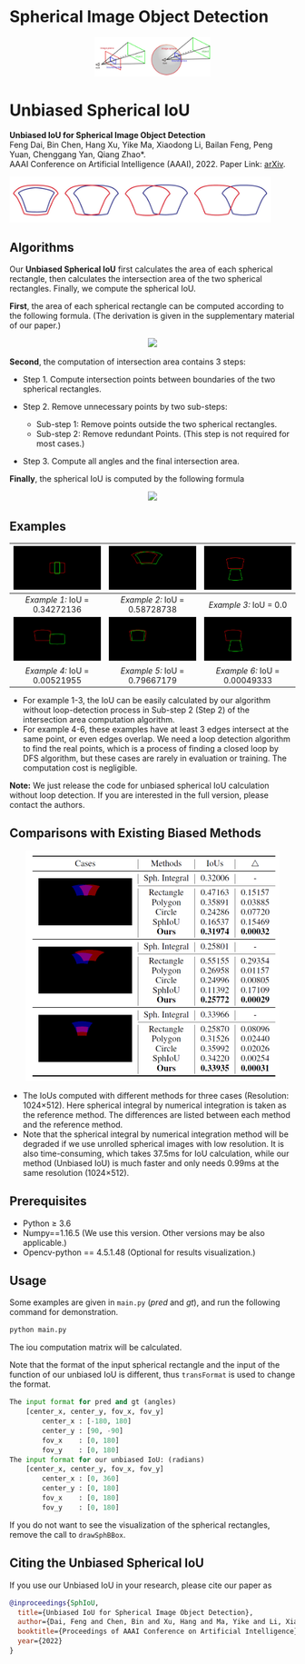 # Spherical Image Object Detection
<p align="center">
<img src="./images/representation.jpg" alt="representation" style="zoom: 20%;" />
</p>

# Unbiased Spherical IoU

**Unbiased IoU for Spherical Image Object Detection**<br>
Feng Dai, Bin Chen, Hang Xu, Yike Ma, Xiaodong Li, Bailan Feng, Peng Yuan, Chenggang Yan, Qiang Zhao*.<br>
AAAI Conference on Artificial Intelligence (AAAI), 2022. Paper Link:  [arXiv](https://arxiv.org/abs/2108.08029).

<img src="./images/intersection.jpg" alt="intersection" style="zoom: 45%;" />

## Algorithms

Our **Unbiased Spherical IoU** first calculates the area of each spherical rectangle, then calculates the intersection area of the two spherical rectangles. Finally, we compute the spherical IoU.

**First**, the area of each spherical rectangle can be computed according to the following formula. (The derivation is given in the supplementary material of our paper.)

<center>
<img src="https://render.githubusercontent.com/render/math?math=A(b_i)%20=%204\arccos(-\sin\frac{\alpha_i}{2}\sin\frac{\beta_i}{2})%20-%202\pi,%20\text{for}%20\%20i%20\in%20\{1,%202\}.">
</center>

**Second**, the computation of intersection area contains 3 steps:

- Step 1. Compute intersection points between boundaries of the two spherical rectangles.

- Step 2. Remove unnecessary points by two sub-steps:
  - Sub-step 1: Remove points outside the two spherical rectangles.
  - Sub-step 2: Remove redundant Points. (This step is not required for most cases.)

- Step 3. Compute all angles and the final intersection area.

**Finally**, the spherical IoU is computed by the following formula

<center>
<img src="https://render.githubusercontent.com/render/math?math=IoU(b_1,%20b_2)%20=%20\frac{A(b_1%20\cap%20b_2)}{A(b_1%20\cup%20b_2)}%20=%20\frac{A(b_1%20\cap%20b_2)}{A(b_1)%2BA(b_2)%20-%20A(b_1%20\cap%20b_2)}.">
</center>

## Examples

| ![example1](./images/example1.jpg) | ![example2](./images/example2.jpg) | ![example3](./images/example3.jpg) |
| :--------------------------------: | :--------------------------------: | :--------------------------------: |
|   *Example 1:*  IoU = 0.34272136   |   *Example 2:*  IoU = 0.58728738   |      *Example 3:*  IoU = 0.0       |
| ![example4](./images/example4.jpg) | ![example5](./images/example5.jpg) | ![example6](./images/example6.jpg) |
|   *Example 4:*  IoU = 0.00521955   |   *Example 5:*  IoU = 0.79667179   |   *Example 6:*  IoU = 0.00049333   |

* For example 1-3, the IoU can be easily calculated by our algorithm without loop-detection process in Sub-step 2 (Step 2) of the intersection area computation algorithm.
* For example 4-6, these examples have at least 3 edges intersect at the same point, or even edges overlap. We need a loop detection algorithm to find the real points, which is a  process of finding a closed loop by DFS algorithm, but these cases are rarely in evaluation or training. The computation cost is negligible. 

**Note:**  We just release the code for unbiased spherical IoU calculation without loop detection. If you are interested in the full version, please contact the authors. 

## Comparisons with Existing Biased Methods
<p align="center">
<img src="./images/tables.png" alt="tables" style="zoom:50%;" />
</p>

* The IoUs computed with different methods for three cases (Resolution: 1024×512). Here spherical integral by numerical integration is taken as the reference method. The differences are listed between each method and the reference method.
* Note that the spherical integral by numerical integration method will be degraded if we use unrolled spherical images with low resolution. It is also time-consuming, which takes 37.5ms for IoU calculation, while our method (Unbiased IoU) is much faster and only needs 0.99ms at the same resolution (1024×512).


## Prerequisites

- Python ≥ 3.6
- Numpy==1.16.5 (We use this version. Other versions may be also applicable.)
- Opencv-python == 4.5.1.48 (Optional for results visualization.)

## Usage

Some examples are given in `main.py` (*pred* and *gt*), and run the following command for demonstration.

```python
python main.py
```

The iou computation matrix will be calculated.

Note that the format of the input spherical rectangle and the input of the function of our unbiased IoU is different, thus `transFormat` is used to change the format.

```python
The input format for pred and gt (angles)
    [center_x, center_y, fov_x, fov_y]
        center_x : [-180, 180]
        center_y : [90, -90]
        fov_x    : [0, 180]
        fov_y    : [0, 180]
The input format for our unbiased IoU: (radians)
	[center_x, center_y, fov_x, fov_y]
        center_x : [0, 360]
        center_y : [0, 180]
        fov_x    : [0, 180]
        fov_y    : [0, 180]
```

If you do not want to see the visualization of the spherical rectangles, remove the call to `drawSphBBox`.

<!-- ## Citing Our Work -->

## Citing the Unbiased Spherical IoU

If you use our Unbiased IoU in your research, please cite our paper as

```BibTeX
@inproceedings{SphIoU,
  title={Unbiased IoU for Spherical Image Object Detection},
  author={Dai, Feng and Chen, Bin and Xu, Hang and Ma, Yike and Li, Xiaodong and Feng, Bailan and Yan, Chenggang and Zhao, Qiang},
  booktitle={Proceedings of AAAI Conference on Artificial Intelligence},
  year={2022}
}
```

